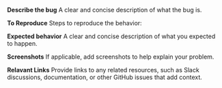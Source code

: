 **Describe the bug**
A clear and concise description of what the bug is.

**To Reproduce**
Steps to reproduce the behavior:

**Expected behavior**
A clear and concise description of what you expected to happen.

**Screenshots**
If applicable, add screenshots to help explain your problem.

**Relavant Links**
Provide links to any related resources, such as Slack discussions, documentation, or other GitHub issues that add context.
